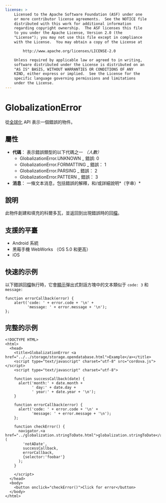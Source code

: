 ```yaml
---
license: >
    Licensed to the Apache Software Foundation (ASF) under one
    or more contributor license agreements.  See the NOTICE file
    distributed with this work for additional information
    regarding copyright ownership.  The ASF licenses this file
    to you under the Apache License, Version 2.0 (the
    "License"); you may not use this file except in compliance
    with the License.  You may obtain a copy of the License at

        http://www.apache.org/licenses/LICENSE-2.0

    Unless required by applicable law or agreed to in writing,
    software distributed under the License is distributed on an
    "AS IS" BASIS, WITHOUT WARRANTIES OR CONDITIONS OF ANY
    KIND, either express or implied.  See the License for the
    specific language governing permissions and limitations
    under the License.
---
```


# GlobalizationError

從<a href="../globalization.html">全球化</a> API 表示一個錯誤的物件。

## 屬性

*   **代碼**： 表示錯誤類型的以下代碼之一 *（人數）* 
    *   GlobalizationError.UNKNOWN _ 錯誤: 0
    *   GlobalizationError.FORMATTING _ 錯誤： 1
    *   GlobalizationError.PARSING _ 錯誤： 2
    *   GlobalizationError.PATTERN _ 錯誤： 3
*   **消息**： 一條文本消息，包括錯誤的解釋，和/或詳細說明*（字串）*

## 說明

此物件創建和填充的科爾多瓦，並返回到出現錯誤時的回<a href="../../file/fileobj/fileobj.html">檔</a>。

## 支援的平臺

*   Android 系統
*   黑莓手機 WebWorks （OS 5.0 和更高）
*   iOS

## 快速的示例

以下錯誤回<a href="../../file/fileobj/fileobj.html">檔</a>執行時，它會<a href="../../inappbrowser/inappbrowser.html">顯示</a>彈出式對話方塊中的文本類似于 `code: 3` 和`message:`

    function errorCallback(error) {
        alert('code: ' + error.code + '\n' +
              'message: ' + error.message + '\n');
    };
    

## 完整的示例

    <!DOCTYPE HTML>
    <html>
      <head>
        <title>GlobalizationError <a href="../../storage/storage.opendatabase.html">Example</a></title>
        <script type="text/javascript" charset="utf-8" src="cordova.js"></script>
        <script type="text/javascript" charset="utf-8">
    
        function successCallback(date) {
          alert('month:' + date.month +
                ' day:' + date.day +
                ' year:' + date.year + '\n');
        }
    
        function errorCallback(error) {
          alert('code: ' + error.code + '\n' +
                'message: ' + error.message + '\n');
        };
    
        function checkError() {
          navigator.<a href="../globalization.stringToDate.html">globalization.stringToDate</a>(
            'notADate',
            successCallback,
            errorCallback,
            {selector:'foobar'}
          );
        }
    
        </script>
      </head>
      <body>
        <button onclick="checkError()">Click for error</button>
      </body>
    </html>